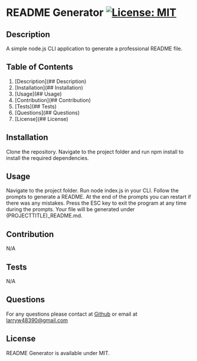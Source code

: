 
# README Generator [![License: MIT](https://img.shields.io/badge/License-MIT-yellow.svg)](https://opensource.org/licenses/MIT)
## Description
    
A simple node.js CLI application to generate a professional README file.

## Table of Contents

1. [Description](## Description)
1. [Installation](## Installation)
1. [Usage](## Usage)
1. [Contribution](## Contribution)
1. [Tests](## Tests)
1. [Questions](## Questions)
1. [License](## License)

## Installation

Clone the repository. Navigate to the project folder and run npm install to install the required dependencies.

## Usage

Navigate to the project folder. Run node index.js in your CLI. Follow the prompts to generate a README. At the end of the prompts you can restart if there was any mistakes. Press the ESC key to exit the program at any time during the prompts. Your file will be generated under (PROJECTTITLE)_README.md.

## Contribution

N/A

## Tests

N/A

## Questions

For any questions please contact at [Github](https://www.github.com/larwis95) or email at larryw48390@gmail.com

## License

README Generator is available under MIT.

